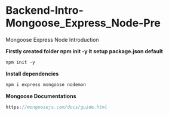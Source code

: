 # Backend-Intro-Mongoose_Express_Node-Pre
Mongoose Express Node Introduction 

**Firstly created folder npm init -y it setup package.json default**
```js
npm init -y
```

**Install dependencies**
```js
npm i express mongoose nodemon
```

**Mongoose Documentations**
```js
https://mongoosejs.com/docs/guide.html
```
